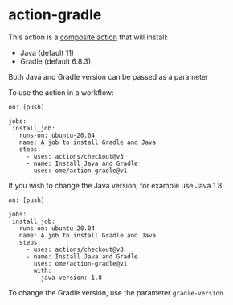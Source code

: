 # action-gradle

This action is a [composite action](https://docs.github.com/en/actions/creating-actions/creating-a-composite-action)
that will install:
 - Java (default 11)
 - Gradle (default 6.8.3)

Both Java and Gradle version can be passed as a parameter

 To use the action in a workflow:

 ```
on: [push]

jobs:
  install_job:
    runs-on: ubuntu-20.04
    name: A job to install Gradle and Java
    steps:
      - uses: actions/checkout@v3
      - name: Install Java and Gradle
        uses: ome/action-gradle@v1
 ```

If you wish to change the Java version, for example use Java 1.8

 ```
on: [push]

jobs:
  install_job:
    runs-on: ubuntu-20.04
    name: A job to install Gradle and Java
    steps:
      - uses: actions/checkout@v3
      - name: Install Java and Gradle
        uses: ome/action-gradle@v1
        with:
          java-version: 1.8
 ```

 To change the Gradle version, use the parameter ``gradle-version``.
